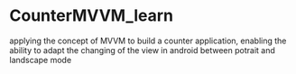 # CounterMVVM_learn


applying the concept of MVVM to build a counter application, enabling the ability to adapt the changing of the view in android between potrait and landscape mode
